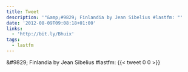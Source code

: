 ```yaml
---
title: Tweet
description: '"&amp;#9829; Finlandia by Jean Sibelius #lastfm: "'
date: '2012-08-09T09:08:18+01:00'
links:
  - 'http://bit.ly/Bhuix'
tags:
  - lastfm
---
```

&amp;#9829; Finlandia by Jean Sibelius #lastfm: 
      {{< tweet 0 0 >}}
    
